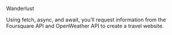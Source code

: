 Wanderlust

Using fetch, async, and await, you’ll request information from the Foursquare API and OpenWeather API to create a travel website.

